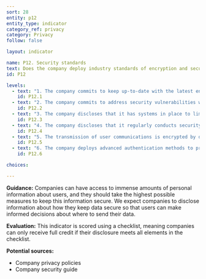 ```yaml
---
sort: 28
entity: p12
entity_type: indicator
category_ref: privacy
category: Privacy
follow: false

layout: indicator

name: P12. Security standards
text: Does the company deploy industry standards of encryption and security for its products and services?
id: P12

levels:
  - text: "1. The company commits to keep up-to-date with the latest encryption and security standards and publishes evidence that it does so."
    id: P12.1
  - text: "2. The company commits to address security vulnerabilities when they are discovered and publishes general information about how it does so."
    id: P12.2
  - text: "3. The company discloses that it has systems in place to limit and monitor employee access to user information."
    id: P12.3
  - text: "4. The company discloses that it regularly conducts security audits on its technologies and practices affecting user information."
    id: P12.4
  - text: "5. The transmission of user communications is encrypted by default."
    id: P12.5
  - text: "6. The company deploys advanced authentication methods to prevent fraudulent access."
    id: P12.6

choices:

---
```


**Guidance:** Companies can have access to immense amounts of personal information about users, and they should take the highest possible measures to keep this information secure. We expect companies to disclose information about how they keep data secure so that users can make informed decisions about where to send their data.

**Evaluation:** This indicator is scored using a checklist, meaning companies can only receive full credit if their disclosure meets all elements in the checklist.

**Potential sources:**

 - Company privacy policies
 - Company security guide
